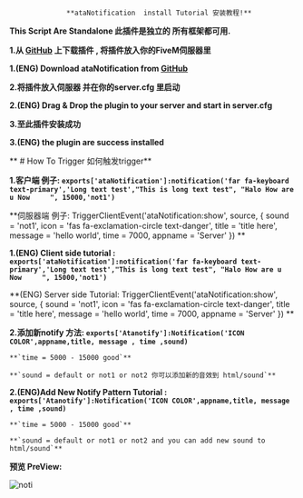 				  
				  **ataNotification  install Tutorial 安装教程!**
**This Script Are Standalone 此插件是独立的 所有框架都可用.**

**1.从 [GitHub](https://github.com/YishengCheww/ataNotification) 上下载插件 , 将插件放入你的FiveM伺服器里**

**1.(ENG) Download ataNotification from [GitHub](https://github.com/YishengCheww/ataNotification)**

**2.将插件放入伺服器 并在你的server.cfg 里启动**

**2.(ENG) Drag & Drop the plugin to your server and start in server.cfg**

**3.至此插件安装成功**

**3.(ENG) the plugin are success installed**

**                                                        # How To Trigger 如何触发trigger**

**1.客户端 例子:  `exports['ataNotification']:notification('far fa-keyboard text-primary','Long text test',"This is long text test", "Halo How are u Now		", 15000,'not1') `**

**伺服器端 例子: TriggerClientEvent('ataNotification:show', source, {
    sound = 'not1',
    icon = 'fas fa-exclamation-circle text-danger',
    title = 'title here',
    message = 'hello world',
    time = 7000,
    appname = 'Server'
}) **

**1.(ENG) Client side tutorial : `exports['ataNotification']:notification('far fa-keyboard text-primary','Long text test',"This is long text test", "Halo How are u Now		", 15000,'not1') `**

**(ENG) Server side Tutorial: TriggerClientEvent('ataNotification:show', source, {
    sound = 'not1',
    icon = 'fas fa-exclamation-circle text-danger',
    title = 'title here',
    message = 'hello world',
    time = 7000,
    appname = 'Server'
}) **

**2.添加新notify 方法: 	`exports['Atanotify']:Notification('ICON COLOR',appname,title, message , time ,sound)`**

	**`time = 5000 - 15000 good`**

	**`sound = default or not1 or not2 你可以添加新的音效到 html/sound`**

**2.(ENG)Add New Notify Pattern Tutorial : 	`exports['Atanotify']:Notification('ICON COLOR',appname,title, message , time ,sound)`**

	**`time = 5000 - 15000 good`**

	**`sound = default or not1 or not2 and you can add new sound to html/sound`**

**预览 PreView:**





![noti](https://user-images.githubusercontent.com/64354150/151497033-51ee0260-fd70-4f8a-9cb3-da96cee7f90f.png)
